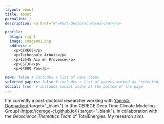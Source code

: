 ```yaml
---
layout: about
title: about
permalink: /
description: <a href="#">Post-Doctoral Researcher</a>

profile:
  align: right
  image: image001.png
  address: >
    <p>CEREGE</p>
    <p>Technopole Arbois</p>
    <p>13545 Aix en Provence</p>
    <p>CSTJF</p>
    <p>64000 Pau</p>

news: false # includes a list of news items
selected_papers: false # includes a list of papers marked as "selected={true}"
social: true  # includes social icons at the bottom of the page
---
```


I'm currently a post-doctoral researcher working with [Yannick Donnadieu](https://cerege-cl.github.io/team/yannick_donnadieu/){:target="\_blank"} in [the CEREGE Deep Time Climate Modeling Group] (https://cerege-cl.github.io/){:target="\_blank"}, in collaboration with the <i>Geoscience Thematics Team</i> of TotalEnergies. My research aims 

